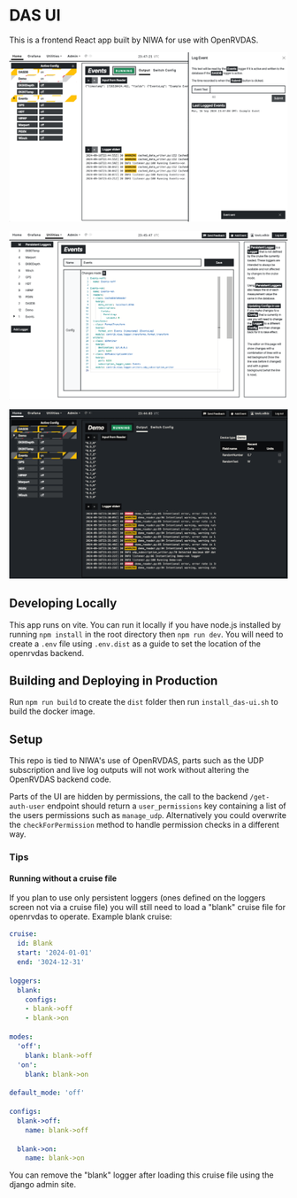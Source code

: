 
# DAS UI

This is a frontend React app built by NIWA for use with OpenRVDAS.

![Home page](docs/home_example.png)

![Persistent Loggers](docs/loggers.png)

![Dark Theme](docs/dark_theme.png)


## Developing Locally

This app runs on vite. You can run it locally if you have node.js installed by running `npm install` in the root directory then `npm run dev`. You will need to create a `.env` file using `.env.dist` as a guide to set the location of the openrvdas backend.

## Building and Deploying in Production

Run `npm run build` to create the `dist` folder then run `install_das-ui.sh` to build the docker image.


## Setup

This repo is tied to NIWA's use of OpenRVDAS, parts such as the UDP subscription and live log outputs will not work without altering the OpenRVDAS backend code.

Parts of the UI are hidden by permissions, the call to the backend `/get-auth-user` endpoint should return a `user_permissions` key containing a list of the users permissions such as `manage_udp`. Alternatively you could overwrite the `checkForPermission` method to handle permission checks in a different way.


### Tips

#### Running without a cruise file

If you plan to use only persistent loggers (ones defined on the loggers screen not via a cruise file) you will still need to load a "blank" cruise file for openrvdas to operate. Example blank cruise:


```yaml
cruise:
  id: Blank
  start: '2024-01-01'
  end: '3024-12-31'

loggers:
  blank:
    configs:
    - blank->off
    - blank->on

modes:
  'off':
    blank: blank->off
  'on':
    blank: blank->on

default_mode: 'off'

configs:
  blank->off:
    name: blank->off

  blank->on:
    name: blank->on
```

You can remove the "blank" logger after loading this cruise file using the django admin site.